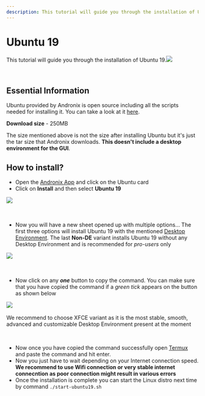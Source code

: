 ```yaml
---
description: This tutorial will guide you through the installation of Ubuntu 19
---
```


# Ubuntu 19

This tutorial will guide you through the installation of Ubuntu 19.​![](https://gblobscdn.gitbook.com/assets%2F-M3GfCpTf-NQoVFdAEdy%2F-M3GfT3vN6iTZNGlRDQJ%2F-M3GggjnV9sNONolh6i6%2Fimage.png?alt=media&token=69bc2adf-b666-4752-8317-24a1fc57e56a)

​

## Essential Information <a id="essential-information"></a>

Ubuntu provided by Andronix is open source including all the scripts needed for installing it. You can take a look at it [here](https://github.com/AndronixApp/AndronixOrigin).

**Download size** - 250MB

The size mentioned above is not the size after installing Ubuntu but it's just the tar size that Andronix downloads. **This doesn't include a desktop environment for the GUI**.

## How to install? <a id="how-to-install"></a>

* Open the [Andronix App](https://andronix.app/) and click on the Ubuntu card
* Click on **Install** and then select **Ubuntu 19**

​![](https://gblobscdn.gitbook.com/assets%2F-M3GfCpTf-NQoVFdAEdy%2F-M3GfT3vN6iTZNGlRDQJ%2F-M3GhmwNH3zjTSkHCCEY%2Fimage.png?alt=media&token=dd5f2ee4-8d04-4029-9c95-613f52f58834)

​

* Now you will have a new sheet opened up with multiple options... The first three options will install Ubuntu 19 with the mentioned [Desktop Environment](https://en.wikipedia.org/wiki/Desktop_environment). The last **Non-DE** variant installs Ubuntu 19 without any Desktop Environment and is recommended for _pro-users_ only

​![](https://gblobscdn.gitbook.com/assets%2F-M3GfCpTf-NQoVFdAEdy%2F-M3GfT3vN6iTZNGlRDQJ%2F-M3Giqp92p5Ha9nYCtXj%2FScreenshot_20200325-181609_AndroNix~2.png?alt=media&token=ad13f5c7-9616-4843-b1c5-48b3fb797ece)

​

* Now click on any _**one**_ button to copy the command. You can make sure that you have copied the command if a _green tick_ appears on the button as shown below

​![](https://gblobscdn.gitbook.com/assets%2F-M3GfCpTf-NQoVFdAEdy%2F-M3GfT3vN6iTZNGlRDQJ%2F-M3GkavQlWIQWyR2JU58%2FScreenshot_20200325-182342_AndroNix~2.png?alt=media&token=82908a15-5900-428d-9f2e-6fb3198c0a13)

We recommend to choose XFCE variant as it is the most stable, smooth, advanced and customizable Desktop Environment present at the moment

​

* Now once you have copied the command successfully open [Termux](https://play.google.com/store/apps/details?id=com.termux&hl=en_US) and paste the command and hit enter.
* Now you just have to wait depending on your Internet connection speed. **We recommend to use Wifi connection or very stable internet connecntion as poor connection might result in various errors**
* Once the installation is complete you can start the Linux distro next time by command `./start-ubuntu19.sh`

​

